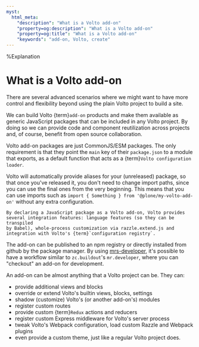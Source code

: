 ```yaml
---
myst:
  html_meta:
    "description": "What is a Volto add-on"
    "property=og:description": "What is a Volto add-on"
    "property=og:title": "What is a Volto add-on"
    "keywords": "add-on, Volto, create"
---
```

%Explanation
# What is a Volto add-on

There are several advanced scenarios where we might want to have more control and flexibility beyond using the plain Volto project to build a site.

We can build Volto {term}`add-on` products and make them available as generic JavaScript packages that can be included in any Volto project.
By doing so we can provide code and component reutilization across projects and, of course, benefit from open source collaboration.

Volto add-on packages are just CommonJS/ESM packages.
The only requirement is that they point the `main` key of their `package.json` to a module that exports, as a default function that acts as a {term}`Volto configuration loader`.

Volto will automatically provide aliases for your (unreleased) package, so that
once you've released it, you don't need to change import paths, since you can
use the final ones from the very beginning. This means that you can use imports
such as `import { Something } from '@plone/my-volto-add-on'` without any extra
configuration.

```{note}
By declaring a JavaScript package as a Volto add-on, Volto provides
several integration features: language features (so they can be transpiled
by Babel), whole-process customization via razzle.extend.js and
integration with Volto's {term}`configuration registry`.
```

The add-on can be published to an npm registry or directly installed from github by the package manager.
By using [mrs-developer](https://github.com/collective/mrs-developer), it's possible to have a workflow similar to `zc.buildout`'s `mr.developer`, where you can "checkout" an add-on for development.

An add-on can be almost anything that a Volto project can be. They can:

- provide additional views and blocks
- override or extend Volto's builtin views, blocks, settings
- shadow (customize) Volto's (or another add-on's) modules
- register custom routes
- provide custom {term}`Redux` actions and reducers
- register custom Express middleware for Volto's server process
- tweak Volto's Webpack configuration, load custom Razzle and Webpack plugins
- even provide a custom theme, just like a regular Volto project does.
